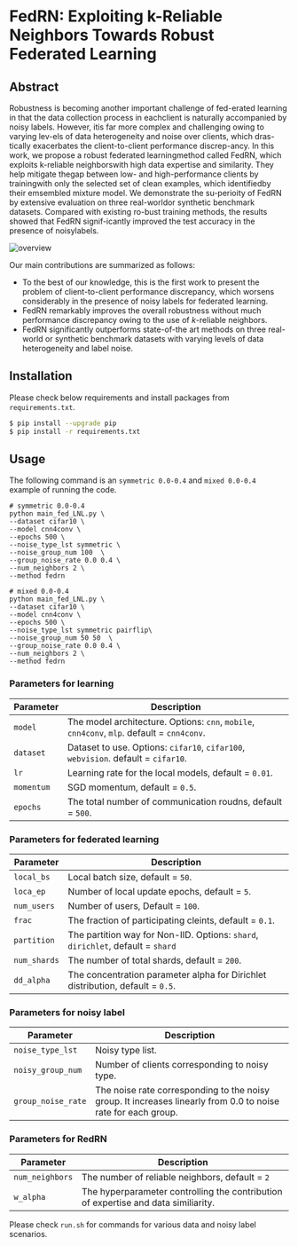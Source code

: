 # FedRN: Exploiting k-Reliable Neighbors Towards Robust Federated Learning


## Abstract
Robustness is becoming another important challenge of fed-erated  learning  in  that  the  data  collection  process  in  eachclient is naturally accompanied by noisy labels. However, itis far more complex and challenging owing to varying lev-els of data heterogeneity and noise over clients, which dras-tically exacerbates the client-to-client performance discrep-ancy.  In  this  work,  we  propose  a  robust  federated  learningmethod  called  FedRN,  which  exploits  k-reliable  neighborswith high data expertise and similarity. They help mitigate thegap between low- and high-performance clients by trainingwith only the selected set of clean examples, which identifiedby their emsembled mixture model. We demonstrate the su-perioity of FedRN by extensive evaluation on three real-worldor synthetic benchmark datasets. Compared with existing ro-bust training methods, the results showed that FedRN signif-icantly improved the test accuracy in the presence of noisylabels.

![overview](https://user-images.githubusercontent.com/12638561/132161397-d433a036-0757-4ae0-8c19-aa8a13e339f8.png)


Our main contributions are summarized as follows:
* To the best of our knowledge, this is the first work to present the problem of client-to-client performance discrepancy, which worsens considerably in the presence of noisy labels for federated learning. 
* FedRN remarkably improves the overall robustness without much performance discrepancy owing to the use of $k$-reliable neighbors.
* FedRN significantly outperforms state-of-the art methods on three real-world or synthetic benchmark datasets with varying levels of data heterogeneity and label noise.


## Installation
Please check below requirements and install packages from `requirements.txt`.

```bash
$ pip install --upgrade pip
$ pip install -r requirements.txt
```

## Usage
The following command is an `symmetric 0.0-0.4` and `mixed 0.0-0.4` example of running the code.

```
# symmetric 0.0-0.4
python main_fed_LNL.py \
--dataset cifar10 \
--model cnn4conv \
--epochs 500 \
--noise_type_lst symmetric \
--noise_group_num 100  \
--group_noise_rate 0.0 0.4 \
--num_neighbors 2 \
--method fedrn
```

```
# mixed 0.0-0.4
python main_fed_LNL.py \
--dataset cifar10 \
--model cnn4conv \
--epochs 500 \
--noise_type_lst symmetric pairflip\
--noise_group_num 50 50  \
--group_noise_rate 0.0 0.4 \
--num_neighbors 2 \
--method fedrn
```

### Parameters for learning
| Parameter                      | Description                                 |
| ----------------------------- | ---------------------------------------- |
| `model` | The model architecture. Options: `cnn`, `mobile`, `cnn4conv`, `mlp`. default = `cnn4conv`. |
| `dataset`      | Dataset to use. Options:  `cifar10`, `cifar100`, `webvision`. default = `cifar10`. |
| `lr` | Learning rate for the local models, default = `0.01`. |
| `momentum` | SGD momentum, default = `0.5`. |
| `epochs` | The total number of communication roudns, default = `500`. |

### Parameters for federated learning
| Parameter                      | Description                                 |
| ----------------------------- | ---------------------------------------- |
| `local_bs` | Local batch size, default = `50`. |
| `loca_ep` | Number of local update epochs, default = `5`. |
| `num_users` | Number of users, Default = `100`. |
| `frac` | The fraction of participating cleints, default = `0.1`. |
| `partition`    | The partition way for Non-IID. Options: `shard`, `dirichlet`, default = `shard` |
| `num_shards` | The number of total shards, default = `200`. |
| `dd_alpha` | The concentration parameter alpha for Dirichlet distribution, default = `0.5`. |


### Parameters for noisy label
| Parameter                      | Description                                 |
| ----------------------------- | ---------------------------------------- |
| `noise_type_lst` |  Noisy type list. |
| `noisy_group_num`  | Number of clients corresponding to noisy type. |
| `group_noise_rate` | The noise rate corresponding to the noisy group. It increases linearly from 0.0 to noise rate for each group. |

### Parameters for RedRN
| Parameter                      | Description                                 |
| ----------------------------- | ---------------------------------------- |
| `num_neighbors` |  The number of reliable neighbors, default = `2` |
| `w_alpha` | The hyperparameter controlling the contribution of expertise and data similiarity.|  |

Please check `run.sh` for commands for various data and noisy label scenarios.
